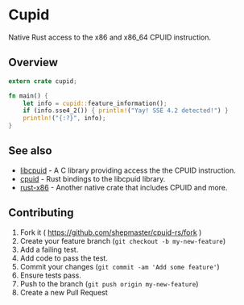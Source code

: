 # Cupid

Native Rust access to the x86 and x86_64 CPUID instruction.

## Overview

```rust
extern crate cupid;

fn main() {
    let info = cupid::feature_information();
    if (info.sse4_2()) { println!("Yay! SSE 4.2 detected!") }
    println!("{:?}", info);
}
```

## See also

* [libcpuid](http://libcpuid.sourceforge.net/) - A C library providing
  access the the CPUID instruction.
* [cpuid](https://crates.io/crates/cpuid) - Rust bindings to the
  libcpuid library.
* [rust-x86](https://github.com/gz/rust-x86) - Another native crate
  that includes CPUID and more.

## Contributing

1. Fork it ( https://github.com/shepmaster/cpuid-rs/fork )
2. Create your feature branch (`git checkout -b my-new-feature`)
3. Add a failing test.
4. Add code to pass the test.
5. Commit your changes (`git commit -am 'Add some feature'`)
6. Ensure tests pass.
7. Push to the branch (`git push origin my-new-feature`)
8. Create a new Pull Request
